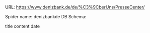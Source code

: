 URL: https://www.denizbank.de/de/%C3%9CberUns/PresseCenter/

Spider name: denizbankde
DB Schema:

title
content
date